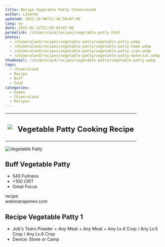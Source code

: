 ```yaml
---
title: Recipe Vegetable Patty Chimeraland
author: L3n4r0x
updated: 2022-10-06T11:46:56+07:00
lang: en
date: 2022-01-12T21:56:03+07:00
permalink: /chimeraland/recipes/vegetable-patty.html
photos:
  - /chimeraland/recipes/vegetable-patty/vegetable-patty.webp
  - /chimeraland/recipes/vegetable-patty/vegetable-patty-name.webp
  - /chimeraland/recipes/vegetable-patty/vegetable-patty-icon.webp
  - /chimeraland/recipes/vegetable-patty/vegetable-patty-material.webp
thumbnail: /chimeraland/recipes/vegetable-patty/vegetable-patty.webp
tags:
  - Chimeraland
  - Recipe
  - Buff
  - Food
categories:
  - Games
  - Chimeraland
  - Recipes
---
```


<section id="bootstrap-wrapper">
  <link
    rel="stylesheet"
    href="https://cdn.statically.io/gh/dimaslanjaka/Web-Manajemen/40ac3225/css/bootstrap-4.5-wrapper.css"
  />
  <div class="row mb-2">
    <div class="col-md-12 mb-2">
      <table class="table" id="post-info">
        <tbody>
          <tr>
            <td>
              <img
                class="d-inline-block me-2"
                src="/chimeraland/recipes/vegetable-patty/vegetable-patty-icon.webp"
                width="auto"
                height="auto"
              />
            </td>
            <td><h1 class="fs-5">Vegetable Patty Cooking Recipe</h1></td>
          </tr>
        </tbody>
      </table>
    </div>
  </div>
  <div class="card mb-2">
    <div class="row g-0">
      <div class="col-sm-4 position-relative mb-2">
        <img
          src="/chimeraland/recipes/vegetable-patty/vegetable-patty-material.webp"
          class="card-img fit-cover w-100 h-100"
          alt="Vegetable Patty"
          data-fancybox="true"
        />
      </div>
      <div class="col-sm-8 mb-2">
        <div class="card-body">
          <h2 class="card-title fs-5">Buff Vegetable Patty</h2>
          <div class="card-text">
            <ul>
              <li>540 Fullness</li>
              <li>+100 CRIT</li>
              <li>Great Focus</li>
            </ul>
          </div>
          <span class="badge rounded-pill bg-dark text-white">recipe</span>
        </div>
        <div class="card-footer text-end text-muted">webmanajemen.com</div>
      </div>
    </div>
  </div>
  <div class="row mb-2">
    <div class="col-12 col-lg-6 recipe-item mb-2">
      <div class="card">
        <div class="card-body">
          <h2 class="card-title fs-5">Recipe Vegetable Patty 1</h2>
          <div class="card-text">
            <ul>
              <li>
                Job&#x27;s Tears Powder<span> + </span>Any Meat<span> + </span
                >Any Meat<span> + </span>Any Lv.4 Crop<span> / </span>Any Lv.5
                Crop<span> / </span>Any Lv.6 Crop
              </li>
              <li>Device: Stove or Camp</li>
            </ul>
          </div>
        </div>
      </div>
    </div>
  </div>
</section>